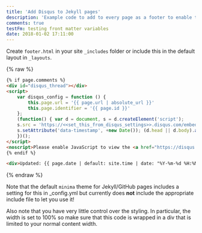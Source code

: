 ```yaml
---
title: 'Add Disqus to Jekyll pages'
description: 'Example code to add to every page as a footer to enable the Disqus comments service.'
comments: true
testFm: testing front matter variables
date: 2018-01-02 17:11:00
---
```


Create `footer.html` in your site `_includes` folder or include this in the default layout in `_layouts`.

{% raw %}
```html
{% if page.comments %}
<div id="disqus_thread"></div>
<script>
    var disqus_config = function () {
        this.page.url = '{{ page.url | absolute_url }}'
        this.page.identifier = '{{ page.id }}'
    };
    (function() { var d = document, s = d.createElement('script');
    s.src = 'https://<<set_this_from_disqus_settings>>.disqus.com/embed.js';
    s.setAttribute('data-timestamp', +new Date()); (d.head || d.body).appendChild(s);
    })();
</script>
<noscript>Please enable JavaScript to view the <a href="https://disqus.com/?ref_noscript">comments powered by Disqus.</a></noscript>
{% endif %}

<div>Updated: {{ page.date | default: site.time | date: "%Y-%m-%d %H:%M" }} <a href="#top">Top</a></div>
```
{% endraw %}

Note that the default `minima` theme for Jekyll/GitHub pages includes a setting for this in _config.yml but currently does **not** include the appropriate include file to let you use it!

Also note that you have very little control over the styling. In particular, the width is set to 100% so make sure that this code is wrapped in a div that is limited to your normal content width.
